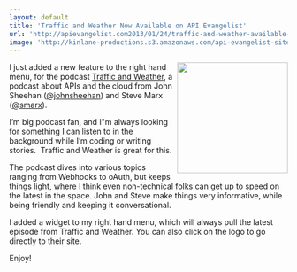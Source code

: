 ```yaml
---
layout: default
title: 'Traffic and Weather Now Available on API Evangelist'
url: 'http://apievangelist.com2013/01/24/traffic-and-weather-available-on-api-evangelist/'
image: 'http://kinlane-productions.s3.amazonaws.com/api-evangelist-site/blog/Traffic-and-Weather.png'
---
```



<p>
     <a href="http://trafficandweather.io/" target="_blank"><img src="https://s3.amazonaws.com/kinlane-productions/api-evangelist/traffic-and-weather/Traffic-and-Weather.png"  width="200" align="right" /></a>
</p>
<p>
     I just added a new feature to the right hand menu, for the podcast <a href="http://trafficandweather.io/">Traffic and Weather</a>, a podcast about APIs and the cloud from John Sheehan (<a href="https://twitter.com/johnsheehan">@johnsheehan</a>) and Steve Marx (<a href="https://twitter.com/smarx">@smarx</a>).
</p>
<p>
     I’m big podcast fan, and I"m always looking for something I can listen to in the background while I’m coding or writing stories.  Traffic and Weather is great for this.
</p>
<p>
     The podcast dives into various topics ranging from Webhooks to oAuth, but keeps things light, where I think even non-technical folks can get up to speed on the latest in the space. John and Steve make things very informative, while being friendly and keeping it conversational.
</p>
<p>
     I added a widget to my right hand menu, which will always pull the latest episode from Traffic and Weather. You can also click on the logo to go directly to their site.
</p>
<p>
     Enjoy!
</p>
